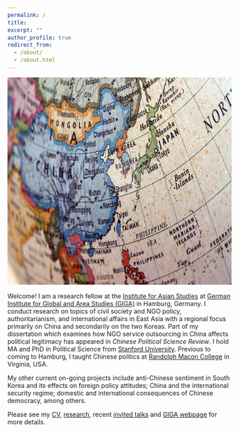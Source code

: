 ```yaml
---
permalink: /
title:
excerpt: ""
author_profile: true
redirect_from:
  - /about/
  - /about.html
---
```

<img src="https://github.com/ehsong/ehsong.github.io/blob/master/images/east_asia_resized.jpg?raw=true" width="700" height="466">

Welcome! I am a research fellow at the [Institute for Asian Studies](https://www.giga-hamburg.de/en/institutes/giga-institute-for-asian-studies/) at [German Institute for Global and Area Studies (GIGA)](https://www.giga-hamburg.de/en/) in Hamburg, Germany. I conduct research on topics of civil society and NGO policy, authoritarianism, and international affairs in East Asia with a regional focus primarily on China and secondarily on the two Koreas. Part of my dissertation which examines how NGO service outsourcing in China affects political legitimacy has appeared in *Chinese Political Science Review*. I hold MA and PhD in Political Science from [Stanford University](https://stanford.edu). Previous to coming to Hamburg, I taught Chinese politics at [Randolph Macon College](https://www.rmc.edu/) in Virginia, USA.

My other current on-going projects include anti-Chinese sentiment in South Korea and its effects on foreign policy attitudes; China and the international security regime; domestic and international consequences of Chinese democracy, among others.

Please see my [CV](https://drive.google.com/file/d/1jdiUMMuB2hD575SzgYiW0lgo0LCdHOeF/view?usp=sharing), [research](https://ehsong.github.io/research/), recent [invited talks](https://ehsong.github.io/talks/) and [GIGA webpage](https://www.giga-hamburg.de/en/the-giga/team/song-esther) for more details.


